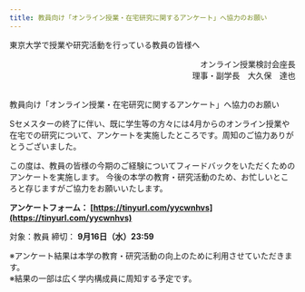 ```yaml
---
title: 教員向け「オンライン授業・在宅研究に関するアンケート」へ協力のお願い
---
```


東京大学で授業や研究活動を行っている教員の皆様へ

<div style="text-align: right;">オンライン授業検討会座長</div>
<div style="text-align: right;">理事・副学長　大久保　達也</div>
<br>

教員向け「オンライン授業・在宅研究に関するアンケート」へ協力のお願い

Sセメスターの終了に伴い、既に学生等の方々には4月からのオンライン授業や在宅での研究について、アンケートを実施したところです。周知のご協力ありがとうございました。

この度は、教員の皆様の今期のご経験についてフィードバックをいただくためのアンケートを実施します。
今後の本学の教育・研究活動のため、お忙しいところと存じますがご協力をお願いいたします。


 **アンケートフォーム： [https://tinyurl.com/yycwnhvs](https://tinyurl.com/yycwnhvs)**

対象：教員 
締切： **9月16日（水）23:59**  


※アンケート結果は本学の教育・研究活動の向上のために利用させていただきます。  
※結果の一部は広く学内構成員に周知する予定です。 
